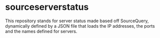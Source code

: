 # sourceserverstatus
This repository stands for server status made based off SourceQuery, dynamically defined by a JSON file that loads the IP addresses, the ports and the names defined for servers.
